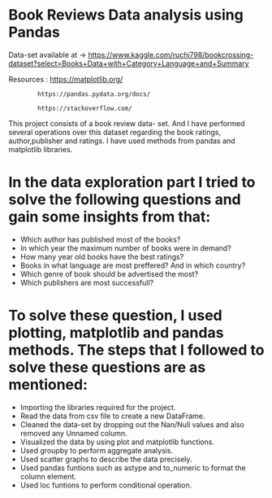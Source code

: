 # Book Reviews Data analysis using Pandas

Data-set available at -> https://www.kaggle.com/ruchi798/bookcrossing-dataset?select=Books+Data+with+Category+Language+and+Summary 

Resources : https://matplotlib.org/

            https://pandas.pydata.org/docs/
            
            https://stackoverflow.com/
            
            

This project consists of a book review data- set. And I have performed several operations over this dataset regarding the book ratings, author,publisher and ratings. 
I have used methods from pandas and matplotlib libraries.

# In the data exploration part I tried to solve the following questions and gain some insights from that:

- Which author has published most of the books?
- In which year the maximum number of books were in demand?  
- How many year old books have the best ratings? 
- Books in what language are most preffered? And in which country? 
- Which genre of book should be advertised the most?
- Which publishers are most successfull? 

# To solve these question, I used plotting, matplotlib and pandas methods. The steps that I followed to solve these questions are as mentioned:

- Importing the libraries required for the project.
- Read the data from csv file to create a new DataFrame.
- Cleaned the data-set by dropping out the Nan/Null values and also removed any Unnamed column.
- Visualized the data by using plot and matplotlib functions.
- Used groupby to perform aggregate analysis.
- Used scatter graphs to describe the data precisely.
- Used pandas funtions such as astype and to_numeric to format the column element.
- Used loc funtions to perform conditional operation.


